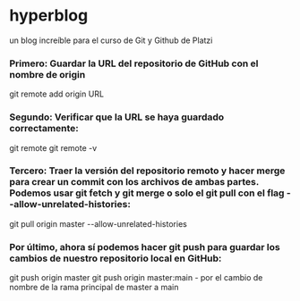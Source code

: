 # hyperblog
un blog increíble para el curso de Git y Github de Platzi

### Primero: Guardar la URL del repositorio de GitHub con el nombre de origin
 
git remote add origin URL

### Segundo: Verificar que la URL se haya guardado correctamente:
git remote
git remote -v

### Tercero: Traer la versión del repositorio remoto y hacer merge para crear un commit con los archivos de ambas partes. Podemos usar git fetch y git merge o solo el git pull con el flag --allow-unrelated-histories:

git pull origin master --allow-unrelated-histories

### Por último, ahora sí podemos hacer git push para guardar los cambios de nuestro repositorio local en GitHub:

git push origin master
git push origin master:main - por el cambio de nombre de la rama principal de master a main
